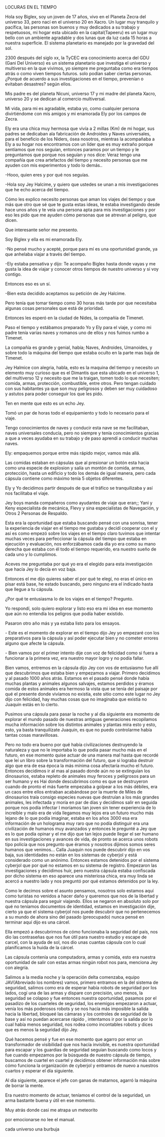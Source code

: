 LOCURAS EN EL TIEMPO

Hola soy Biglex, soy un joven de 17 años, vivo en el Planeta Zecra del universo 33, pero nací en el universo 20 en Xacro. Un lugar muy tranquilo y pacífica, las personas son buenos y muy dedicados a su trabajo y respetuosos, mi hogar esta ubicado en la capital(Tapeeru) es un lugar muy bello con un ambiente agradable y dos lunas que da luz cada 15 horas a nuestra superficie. El sistema planetario es manejado por la gravedad del sol.

2300 después del siglo xx, la TyCEC era conocimiento acerca del GDU (Gani Del Universo) es un sistema planetario que investiga el universo y multiverso en la que vivimos, yo siempre me preguntaba como era tiempos atrás o como viven tiempos futuros. solo podían saber ciertas personas. ¿Porqué de acuerdo a sus investigaciones en el tiempo, prevenían o evitaban desastres? según ellos.

Mis padre es del planeta  Nicuni, universo 17 y mi madre del planeta  Xacro, universo 20 y se dedican al comercio multiversal.

Mi vida, para mi es agradable, estaba yo, como cualquier persona divirtiéndome con mis amigos y mi enamorada Ely por los campos de Zecra. 

Ely era una chica muy hermosa que vivía a 2 millas (Km) de mi hogar, sus padres se dedicaban ala fabricación  de Androides y Naves universales, para el beneficio de los Niders, ósea nosotros, mientras la acompañaba a Ely a su hogar nos encontramos con un líder que es muy extraño porque sentíamos que nos seguían, entonces paramos por un tiempo y le preguntamos que porque nos seguían y nos dice: Veraz tengo una compañía que crea artefactos  del tiempo y necesito personas que me ayuden con mis experimentos y todo lo demás.. 

\-Hooo, quien eres y por qué nos seguías.

\-Hola soy Jey Halcime, y quiero que ustedes se unan a mis investigaciones que he echo acerca del tiempo.

Cómo les explico necesito personas que aman los viajes del tiempo y que más que otro que sé que te gusta estas ideas, te estaba investigando desde hace unos años y te veía una persona apta para mis investigaciones y por eso les pido que me ayuden cómo personas que se atrevan al peligro, que dicen.

Que interesante señor me presento.

 Soy Biglex y ella es mi enamorada Ely.

\-No pensé mucho y acepté, porque para mí es una oportunidad grande, ya que anhelaba viajar a través del tiempo.

\-Ely estaba pensativa y dijo: Te acompaño Biglex hasta donde vayas y me gusta la idea de viajar y conocer otros tiempos de nuestro universo y si voy contigo.

Entonces eso es un sí.

\-Bien esta decidido aceptamos su petición de Jey Halcime.

Pero tenía que tomar tiempo como 30 horas más tarde por que necesitaba algunas cosas personales que está de prioridad.

Entonces les esperó en la ciudad de Nides, la compañía de Timenet.

Paso el tiempo y estábamos preparado Yo y Ely para el viaje, y como mi padre tenía varias naves y romanos uno de ellos y nos fuimos rumbo a Timenet.

La compañía es grande y genial, había; Naves, Androides, Umanoides, y sobre todo la máquina del tiempo que estaba oculto en la parte mas baja de Timenet.

Jey Halmice con alegria, habla, esto es la maquina del tiempo y necesito un elemento muy curioso que es el Dimantis que esta ubicado en el universo 1, del multiverso 12 y necesito que me la traigan, tomen todo lo que necesiten; comida, armas, protección, combustible, entre otros. Pero tengan cuidado con sus habitantes ya que son muy peligrosos y deben ser muy cuidadoso y astutos para poder conseguir los que les pido.

Ten en mente que esto es un echo Jey.

Tomó un par de horas todo el equipamiento y todo lo necesario para el viaje.

Tengo conocimientos de naves y conducir esta nave se me facilitaban, naves universales conducía, pero no siempre y tenía conocimientos gracias a que a veces ayudaba en su trabajo y de paso aprendí a conducir muchas naves.

Ely: empaquemos porque entre más rápido mejor, vamos más allá.

Las comidas estaban en cápsulas que al presionar un botón esta hacia como una especie de explosion y salía un montón de comida, armas, protección, hasta un edificio y todo los demás de igual manera, pero cada cápsula contiene como máximo tenía 5 objetos diferentes.

Ely y Yo decidimos partir después de que el tráfico se tranquilizaba y así nos facilitaba el viaje.

Jey boys manda compañeros como ayudantes de viaje que eran;; Yani y Keny especialista de mecánica,  Flevy y sina especialistas de Navegación, y Otros 2 Personas de Respaldo.

Esta era la oportunidad que estaba buscando pensé con una sonrisa, tener la experiencia de viajar en el tiempo me gustaba y decidí cooperar con el y así es como empezó sobre los viajes en el tiempo claro tuvimos que intentar muchas veces para perfeccionar la cápsula del tiempo que estaba en ejecución y evaluación, nos enforzábamos cada día yo era como su mano derecha que estaba con él todo el tiempo requerido, era nuestro sueño de cada uno y lo cumplimos.

Aceves me preguntaba por qué yo era el elegido para esta investigación que hacía Jey lo decía en voz baja.

Entonces el me dijo quieres saber el por qué te elegí, no eras el único en pisar está base, he estado buscando, pero ninguno era el indicado hasta que llegue a tu cápsula. 

¿Por qué te entusiasma lo de los viajes en el tiempo? Pregunto.

Yo respondí, solo quiero explorar y listo eso era mi idea en ese momento que aún no entendía los peligros que podía haber existido.

Pasaron otro año más y ya estaba listo para los ensayos.

\- Este es el momento de explorar en el tiempo dijo Jey yo empezaré con los preparativos para la cápsula y así poder ejecutar bien y no cometer errores alguno que afecte la cápsula.

\- Bien vamos por el primer intento dije con voz de felicidad como si fuera a funcionar a la primera vez, era nuestro mayor logro y no podía fallar.

Bien vamos, entremos en la cápsula dijo Jey con vos de entusiasmo  fue allí que descubrimos que estaba bien y empezamos a viajar. Primero decidimos y al pasado 1000 años atrás.  Estamos en el pasado pensé donde había muchas plantas y animales algunos salvajes, estamos perdidos y éramos comida de estos animales era hermoso la vista que se tenía del paisaje por qué el presente donde vivíamos no existía, este sitio como este lugar no Jey dijo con felicidad, hay muchas cosas que no imaginaba que existía no Juaquin estás en lo cierto.

Pusimos una cápsula para pasar la noche y al día siguiente era momento de explorar el mundo pasado de nuestras antiguas generaciones recopilamos mucha información sobre los distintos animales y plantas mira esto y esto, esto, ya basta tranquilízate Juaquin, es que no puedo controlarme había tantas cosas maravillosas.

Pero no todo era bueno por qué había civilizaciones destruyendo la naturaleza y que no le importaba lo que podía pasar mucho más en el futuro, en ese momento quise actuar de una manera mal hasta que recordé que leí un libro sobre la transformación del futuro, que si lograba destruir algo que era de esa época la más mínima cosa afectaría mucho el futuro. Entonces decidimos ir al mas al pasado donde aún no se extinguían los dinosaurios, estaba repleto de animales muy feroces y peligrosos para un ser humano y es Hai donde descubrimos como es que se destruyeron cuando de pronto el más fuerte empezaba a golpear a los más débiles, era un caos entre ellos entraban acabándose por la muerte de Miles de dinosaurios traía consigo especies nuevas que destruían a los más grandes animales, les infectada y moría en par de días y decidimos salir en seguida porque nos podía infectar I moríamos tan joven sin tener experiencia de lo increíble y malo era de vida llegamos muy lejos era un futuro mucho más lejano de lo que podía imaginar, estaba en los años 3000 esa era información de un holograma muy raro que no podía distinguir era una civilización de humanos muy avanzados y entonces le pregunté a Jey que es lo que podía opinar y el me dijo que tan lejos puede llegar el ser humano en sus investigaciones y avances de vida, de pronto se acerca unos robots tipo policía que nos pregunto que éramos y nosotros dijimos somos seres humanos que venimos... Calla Juaquin nos puede descubrir dijo en vos baja, sus identidades no están en los sistemas de cyberjol y está considerado como un anónimo. Entonces estamos detenidos por el sistema cyberjol que por qué no estamos en su sistema de registro. Empezaron las investigaciones y decidimos huir, pero nuestra cápsula estaba confiscada por dicho sistema en eso aparece una misteriosa  chica, era muy linda se acercó a nuestro lado y nos preguntó por qué estamos detenidos por la ley.

Como le decimos sobre el asunto pensamos, nosotros solo estamos aquí como turistas no venidos a hacer daño y queremos que nos de la libertad y nuestra cápsula para seguir viajando. Ellos se negaron en absoluto solo por qué no teníamos documentos de identidad, estamos en investigación dije, cierto ya que el sistema cyberjol nos puede descubrir que no pertenecemos a su mundo de ahora sino del pasado (preocupado) nunca pensé en terminar aquí dijo es una cárcel.

Ella empezó a descubrirnos de cómo funcionaba la seguridad del país, nos dio las contraseñas que nos fue útil para nuestro estudio y escape de carcel, con la ayuda de sol, nos dio unas cuantas cápsula  con lo cual planificamos la huida de la cárcel.

Las cápsula contenía una computadora, armas y comida, esto era nuestra oportunidad de salir con estas armas ningún robot nos para, menciona Jey con alegría.

Salimos a la media noche y la operación delta comenzaba, equipo JAV(Abreviado los nombres) vamos, primero entramos en la del sistema de seguridad, salimos como era de esperar había robots de seguridad por los lados, cogí una de las armas y dispare con precisión, uno menos, la seguridad se colapso y fue entonces nuestra oportunidad, pasamos por el pasadizo de los cuarteles de seguridad, los enemigos empezaron a actuar, venía los más poderosos robots y se nos hacía más imposible la salida hacia la libertad, bloqueé las cámaras y los controles de seguridad de la base y así no puedan acercarse rápido , intentamos ir por la salida por lo cual había menos seguridad, nos rodea como incontables robots y dices que es menos la seguridad dijo Jey.

Qué hacemos pensé y fue en ese momento que agarro por error un transformador de visibilidad que nos hacía invisible, es nuestra oportunidad para escapar y los guardias de seguridad seguían buscando como locos y fue cuando empezamos por la búsqueda de nuestro cápsula de tiempo, buscamos de cuartel en cuartel y decidimos obtener información más sobre cómo funciona la organización de cyberjol y entramos de nuevo a nuestros cuartos y esperar el día siguiente.

Al día siguiente, aparece el jefe con ganas de matarnos, agarró la máquina de borrar la mente.

Era nuestro momento de actuar, teníamos el control de la seguridad, un arma bastante buena y útil en ese momento.

Muy atrás donde casi me atrapa un meteorito

por emocionarse no lee el manual.

cada universo una burbuja

